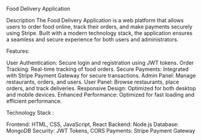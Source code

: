
Food Delivery Application

Description
The Food Delivery Application is a web platform that allows users to order food online, track their orders, 
and make payments securely using Stripe. Built with a modern technology stack, 
the application ensures a seamless and secure experience for both users and administrators.

Features:

User Authentication: Secure login and registration using JWT tokens.
Order Tracking: Real-time tracking of food orders.
Secure Payments: Integrated with Stripe Payment Gateway for secure transactions.
Admin Panel: Manage restaurants, orders, and users.
User Panel: Browse restaurants, place orders, and track deliveries.
Responsive Design: Optimized for both desktop and mobile devices.
Enhanced Performance: Optimized for fast loading and efficient performance.

Technology Stack :

Frontend: HTML, CSS, JavaScript, React
Backend: Node.js
Database: MongoDB
Security: JWT Tokens, CORS
Payments: Stripe Payment Gateway
